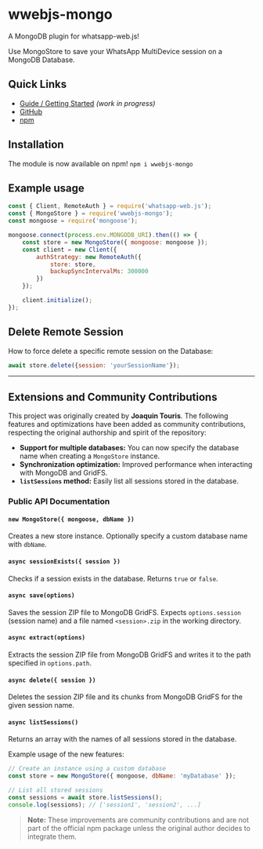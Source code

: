 # wwebjs-mongo
A MongoDB plugin for whatsapp-web.js! 

Use MongoStore to save your WhatsApp MultiDevice session on a MongoDB Database.

## Quick Links

* [Guide / Getting Started](https://wwebjs.dev/guide/authentication.html) _(work in progress)_
* [GitHub](https://github.com/jtourisNS/wwebjs-mongo)
* [npm](https://www.npmjs.com/package/wwebjs-mongo)

## Installation

The module is now available on npm! `npm i wwebjs-mongo`


## Example usage

```js
const { Client, RemoteAuth } = require('whatsapp-web.js');
const { MongoStore } = require('wwebjs-mongo');
const mongoose = require('mongoose');

mongoose.connect(process.env.MONGODB_URI).then(() => {
    const store = new MongoStore({ mongoose: mongoose });
    const client = new Client({
        authStrategy: new RemoteAuth({
            store: store,
            backupSyncIntervalMs: 300000
        })
    });

    client.initialize();
});

```

## Delete Remote Session

How to force delete a specific remote session on the Database:

```js
await store.delete({session: 'yourSessionName'});
```

---

## Extensions and Community Contributions

This project was originally created by **Joaquin Touris**. The following features and optimizations have been added as community contributions, respecting the original authorship and spirit of the repository:

- **Support for multiple databases:** You can now specify the database name when creating a `MongoStore` instance.
- **Synchronization optimization:** Improved performance when interacting with MongoDB and GridFS.
- **`listSessions` method:** Easily list all sessions stored in the database.

### Public API Documentation

#### `new MongoStore({ mongoose, dbName })`
Creates a new store instance. Optionally specify a custom database name with `dbName`.

#### `async sessionExists({ session })`
Checks if a session exists in the database. Returns `true` or `false`.

#### `async save(options)`
Saves the session ZIP file to MongoDB GridFS. Expects `options.session` (session name) and a file named `<session>.zip` in the working directory.

#### `async extract(options)`
Extracts the session ZIP file from MongoDB GridFS and writes it to the path specified in `options.path`.

#### `async delete({ session })`
Deletes the session ZIP file and its chunks from MongoDB GridFS for the given session name.

#### `async listSessions()`
Returns an array with the names of all sessions stored in the database.

Example usage of the new features:

```js
// Create an instance using a custom database
const store = new MongoStore({ mongoose, dbName: 'myDatabase' });

// List all stored sessions
const sessions = await store.listSessions();
console.log(sessions); // ['session1', 'session2', ...]
```

> **Note:** These improvements are community contributions and are not part of the official npm package unless the original author decides to integrate them.